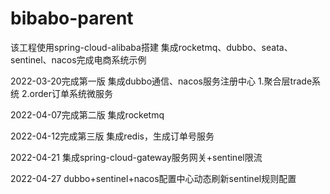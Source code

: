 # bibabo-parent

该工程使用spring-cloud-alibaba搭建
集成rocketmq、dubbo、seata、sentinel、nacos完成电商系统示例

2022-03-20完成第一版
集成dubbo通信、nacos服务注册中心
1.聚合层trade系统
2.order订单系统微服务

2022-04-07完成第二版
集成rocketmq

2022-04-12完成第三版
集成redis，生成订单号服务

2022-04-21
集成spring-cloud-gateway服务网关+sentinel限流

2022-04-27
dubbo+sentinel+nacos配置中心动态刷新sentinel规则配置